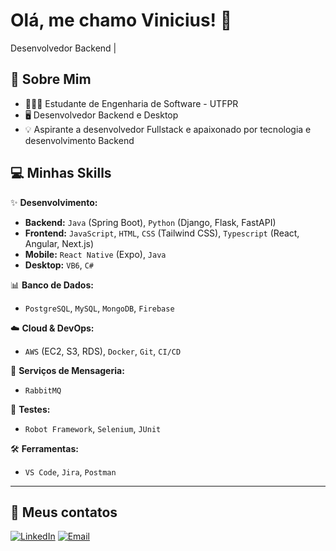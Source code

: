 # Olá, me chamo Vinicius! 👋

Desenvolvedor Backend | 

## 🚀 Sobre Mim

- 🧑🏻‍🎓 Estudante de Engenharia de Software - UTFPR
- 🖥️ Desenvolvedor Backend e Desktop
- 💡 Aspirante a desenvolvedor Fullstack e apaixonado por tecnologia e desenvolvimento Backend

## 💻 Minhas Skills

✨ **Desenvolvimento:**
-   **Backend:** `Java` (Spring Boot), `Python` (Django, Flask, FastAPI)
-   **Frontend:** `JavaScript`, `HTML`, `CSS` (Tailwind CSS), `Typescript` (React, Angular, Next.js)
-   **Mobile:** `React Native` (Expo), `Java`
-   **Desktop:** `VB6`, `C#`

📊 **Banco de Dados:**
-   `PostgreSQL`, `MySQL`, `MongoDB`, `Firebase`

☁️ **Cloud & DevOps:**
-   `AWS` (EC2, S3, RDS), `Docker`, `Git`, `CI/CD`

📨 **Serviços de Mensageria:**
-   `RabbitMQ`

🧪 **Testes:**
-   `Robot Framework`, `Selenium`, `JUnit`

🛠️ **Ferramentas:**
-   `VS Code`, `Jira`, `Postman`

---

## 🤝 Meus contatos

[![LinkedIn](https://img.shields.io/badge/LinkedIn-0A66C2?style=for-the-badge&logo=linkedin&logoColor=white)](link-do-seu-linkedin)
[![Email](https://img.shields.io/badge/Email-D14836?style=for-the-badge&logo=gmail&logoColor=white)](vinix464@gmail.com)
